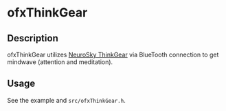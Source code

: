 ofxThinkGear
===================================

Description
-----------

ofxThinkGear utilizes [NeuroSky ThinkGear](http://www.neurosky.com/Business/ThinkGearChipsets.aspx) via BlueTooth connection to get mindwave (attention and meditation).


Usage
-----

See the example and `src/ofxThinkGear.h`.

